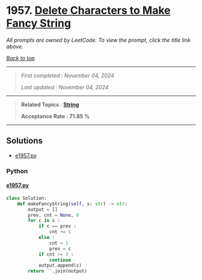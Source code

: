 # 1957. [Delete Characters to Make Fancy String](<https://leetcode.com/problems/delete-characters-to-make-fancy-string>)

*All prompts are owned by LeetCode. To view the prompt, click the title link above.*

*[Back to top](<../README.md>)*

------

> *First completed : November 04, 2024*
>
> *Last updated : November 04, 2024*

------

> **Related Topics** : **[String](<by_topic/String.md>)**
>
> **Acceptance Rate** : **71.85 %**

------

## Solutions

- [e1957.py](<../my-submissions/e1957.py>)
### Python
#### [e1957.py](<../my-submissions/e1957.py>)
```Python
class Solution:
    def makeFancyString(self, s: str) -> str:
        output = []
        prev, cnt = None, 0
        for c in s :
            if c == prev :
                cnt += 1
            else :
                cnt = 1
                prev = c
            if cnt >= 3 :
                continue
            output.append(c)
        return ''.join(output)

```

